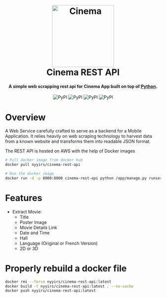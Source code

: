 <h1 align="center">
  <img src="https://pngimage.net/wp-content/uploads/2018/06/rolo-de-filme-cinema-vector-png-2.png" alt="Cinema" width="200">
  <br>
  Cinema REST API
  <br>
</h1>

<h4 align="center">A simple web scrapping rest api for Cinema App built on top of <a href="https://www.pythonorg/" target="_blank">Python</a>.</h4>

<p align="center">
<img alt="PyPI" src="https://img.shields.io/badge/Django-3.0.1-green">
  <img alt="PyPI" src="https://img.shields.io/pypi/v/djangorestframework?color=Blue&label=DjangoRestFramework">
  <img alt="PyPI" src="https://img.shields.io/badge/BeautifulSoup-4.8.0-blue">
  <img alt="PyPI" src="https://img.shields.io/pypi/v/requests?color=Green&label=Requests">
</p>

# Overview

<p>A Web Service carefully crafted to serve as a backend for a Mobile Application. It relies heavily on web scraping technology to harvest data from a known website and transforms them into readable JSON format.</p>

<p>The REST API is hosted on AWS with the help of Docker images</p>


```bash
# Pull docker image from docker hub
docker pull nyyirs/cinema-rest-api

```

```bash
# Run the docker image
docker run -d -p 8000:8000 cinema-rest-api python /app/manage.py runserver 0.0.0.0:8000

```

# Features

* Extract Movie:
  - Title
  - Poster Image
  - Movie Details Link
  - Date and Time 
  - Hall
  - Language (Original or French Version)
  - 2D or 3D

# Properly rebuild a docker file
```bash
docker rmi --force nyyirs/cinema-rest-api:latest
docker build -t nyyirs/cinema-rest-api:latest . --no-cache
docker push nyyirs/cinema-rest-api:latest
```




